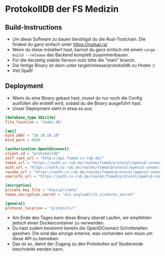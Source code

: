 # ProtokollDB der FS Medizin

## Build-Instructions
- Um diese Software zu bauen benötigst du die Rust-Toolchain. Die findest du ganz einfach unter https://rustup.rs/
- Wenn du diese installiert hast, kannst du ganz einfach mit einem ``cargo build --release`` das Backend komplett zusammenbauen. 
- Für die derzeitig stabile Version nutz bitte die "main" branch.
- Die fertige Binary ist dann unter target/release/protokolldb zu finden :)
- Viel Spaß!

## Deployment 
- Wenn du eine Binary gebaut hast, musst du nur noch die Config ausfüllen die erstellt wird, sobald du die Binary ausgeführt hast. 
- Unser Deployment sieht in etwa so aus: 
```toml
[database_type.SQLLite]
file_location = "index.db"

[api]
bind_addr = "10.10.10.10"
bind_port = 8080

[authorization.OpenIdConnect]
client_id = "protokolldb"
self_root_url = "http://api.fsmed.cs-rub.de/"
token_url = "https://auth.cs-rub.de/realms/fsmed/protocol/openid-connect/token"
auth_url = "https://auth.cs-rub.de/realms/fsmed/protocol/openid-connect/auth"
revoke_url = "https://auth.cs-rub.de/realms/fsmed/protocol/openid-connect/revoke"
userinfo_url = "https://auth.cs-rub.de/realms/fsmed/protocol/openid-connect/userinfo"

[encryption]
private_key_file = "keys/private"
token_encryption_secret = "ein_unglaublich_sicheres_secret"

[general]
protocol_location = "protocols/"
```
- Am Ende des Tages kann diese Binary überall Laufen, wir empfehlen jedoch einen Dockercontainer zu verwenden.
- Du hast zudem bestimmt bereits die OpenIDConnect Schnittstellen gesehen. Die sind das einzige externe, was vorhanden sein muss um diese API zu betreiben.
- Das ist so, damit der Zugang zu den Protokollen auf Studierende beschränkt werden kann.
